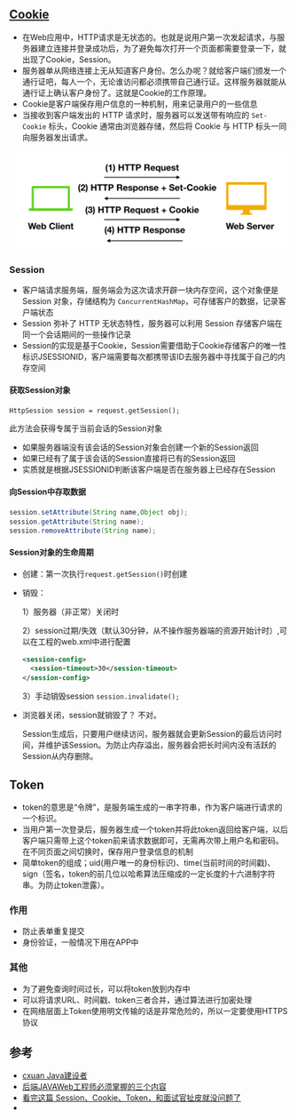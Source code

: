 ## [Cookie](http://www.justdojava.com/2019/07/01/java-JAVAWebKnowledge/)

- 在Web应用中，HTTP请求是无状态的。也就是说用户第一次发起请求，与服务器建立连接并登录成功后，为了避免每次打开一个页面都需要登录一下，就出现了Cookie，Session。
- 服务器单从网络连接上无从知道客户身份。怎么办呢？就给客户端们颁发一个通行证吧，每人一个，无论谁访问都必须携带自己通行证。这样服务器就能从通行证上确认客户身份了。这就是Cookie的工作原理。
- Cookie是客户端保存用户信息的一种机制，用来记录用户的一些信息
- 当接收到客户端发出的 HTTP 请求时，服务器可以发送带有响应的 `Set-Cookie` 标头，Cookie 通常由浏览器存储，然后将 Cookie 与 HTTP 标头一同向服务器发出请求。

![client-server-cookie](md-pic/client-server-cookie.png)

### Session

- 客户端请求服务端，服务端会为这次请求开辟一块内存空间，这个对象便是 Session 对象，存储结构为 `ConcurrentHashMap`，可存储客户的数据，记录客户端状态
- Session 弥补了 HTTP 无状态特性，服务器可以利用 Session 存储客户端在同一个会话期间的一些操作记录
- Session的实现是基于Cookie，Session需要借助于Cookie存储客户的唯一性标识JSESSIONID，客户端需要每次都携带该ID去服务器中寻找属于自己的内存空间

#### 获取Session对象

`HttpSession session = request.getSession();`   

此方法会获得专属于当前会话的Session对象

- 如果服务器端没有该会话的Session对象会创建一个新的Session返回
- 如果已经有了属于该会话的Session直接将已有的Session返回
- 实质就是根据JSESSIONID判断该客户端是否在服务器上已经存在Session

#### 向Session中存取数据

```java
session.setAttribute(String name,Object obj);
session.getAttribute(String name);
session.removeAttribute(String name);
```

#### Session对象的生命周期

- 创建：第一次执行`request.getSession()`时创建

- 销毁： 

  1）服务器（非正常）关闭时

  2）session过期/失效（默认30分钟，从不操作服务器端的资源开始计时）,可以在工程的web.xml中进行配置

  ```xml
  <session-config>
  	<session-timeout>30</session-timeout>
  </session-config>
  ```

  3）手动销毁session `session.invalidate();`

- 浏览器关闭，session就销毁了？ 不对。

  Session生成后，只要用户继续访问，服务器就会更新Session的最后访问时间，并维护该Session。为防止内存溢出，服务器会把长时间内没有活跃的Session从内存删除。

## Token

- token的意思是“令牌”，是服务端生成的一串字符串，作为客户端进行请求的一个标识。
- 当用户第一次登录后，服务器生成一个token并将此token返回给客户端，以后客户端只需带上这个token前来请求数据即可，无需再次带上用户名和密码。在不同页面之间切换时，保存用户登录信息的机制
- 简单token的组成；uid(用户唯一的身份标识)、time(当前时间的时间戳)、sign（签名，token的前几位以哈希算法压缩成的一定长度的十六进制字符串。为防止token泄露）。

### 作用

- 防止表单重复提交
- 身份验证，一般情况下用在APP中

### 其他

- 为了避免查询时间过长，可以将token放到内存中
- 可以将请求URL、时间戳、token三者合并，通过算法进行加密处理
- 在网络层面上Token使用明文传输的话是非常危险的，所以一定要使用HTTPS协议

## 参考

- [cxuan Java建设者](https://mp.weixin.qq.com/s?__biz=MzU2NDg0OTgyMA==&mid=2247486128&idx=1&sn=22452c66ce760a9290a9eac9c27f64f4&chksm=fc45f743cb327e55f9337c04e9975615e221c209aaa0dc2f48c68f9a08c209c5c5e082fa21e8&mpshare=1&scene=1&srcid=&sharer_sharetime=1589011015945&sharer_shareid=0371ca963acf0af2ddb31b55f8b68241#rd)
- [后端JAVAWeb工程师必须掌握的三个内容](http://www.justdojava.com/2019/07/01/java-JAVAWebKnowledge/)
- [看完这篇 Session、Cookie、Token，和面试官扯皮就没问题了](https://mp.weixin.qq.com/s?__biz=MzU2NDg0OTgyMA==&mid=2247486128&idx=1&sn=22452c66ce760a9290a9eac9c27f64f4&chksm=fc45f743cb327e55f9337c04e9975615e221c209aaa0dc2f48c68f9a08c209c5c5e082fa21e8&mpshare=1&scene=1&srcid=&sharer_sharetime=1589011015945&sharer_shareid=0371ca963acf0af2ddb31b55f8b68241#rd)
- 

